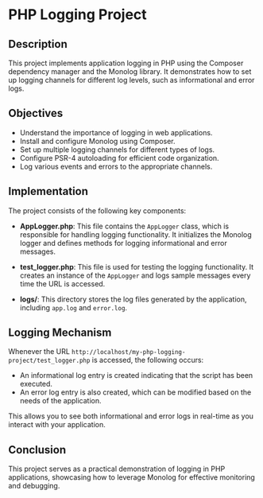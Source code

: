 # PHP Logging Project

## Description
This project implements application logging in PHP using the Composer dependency manager and the Monolog library. It demonstrates how to set up logging channels for different log levels, such as informational and error logs.

## Objectives
- Understand the importance of logging in web applications.
- Install and configure Monolog using Composer.
- Set up multiple logging channels for different types of logs.
- Configure PSR-4 autoloading for efficient code organization.
- Log various events and errors to the appropriate channels.

## Implementation
The project consists of the following key components:

- **AppLogger.php**: This file contains the `AppLogger` class, which is responsible for handling logging functionality. It initializes the Monolog logger and defines methods for logging informational and error messages.

- **test_logger.php**: This file is used for testing the logging functionality. It creates an instance of the `AppLogger` and logs sample messages every time the URL is accessed.

- **logs/**: This directory stores the log files generated by the application, including `app.log` and `error.log`.

## Logging Mechanism
Whenever the URL `http://localhost/my-php-logging-project/test_logger.php` is accessed, the following occurs:
- An informational log entry is created indicating that the script has been executed.
- An error log entry is also created, which can be modified based on the needs of the application.

This allows you to see both informational and error logs in real-time as you interact with your application.

## Conclusion
This project serves as a practical demonstration of logging in PHP applications, showcasing how to leverage Monolog for effective monitoring and debugging.
